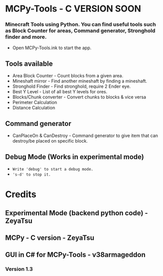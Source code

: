 # MCPy-Tools - C VERSION SOON
### Minecraft Tools using Python. You can find useful tools such as Block Counter for areas, Command generator, Stronghold finder and more.

* Open MCPy-Tools.ink to start the app.

## Tools available
* Area Block Counter - Count blocks from a given area.
* Mineshaft mirror - Find another mineshaft by finding a mineshaft.
* Stronghold Finder - Find stronghold, require 2 Ender eye.
* Best Y Level - List of all best Y levels for ores.
* Blocks/Chunk converter - Convert chunks to blocks & vice versa
* Perimeter Calculation
* Distance Calculation

## Command generator
* CanPlaceOn & CanDestroy - Command generator to give item that can destroy/be placed on specific block.

## Debug Mode (Works in experimental mode)
* `Write 'debug' to start a debug mode.`
* `'s-d' to stop it.`

# Credits
## Experimental Mode (backend python code) - ZeyaTsu
## MCPy - C version - ZeyaTsu
## GUI in C# for MCPy-Tools - v38armageddon


### Version 1.3
